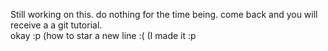 Still working on this. do nothing for the time being. come back and you will receive a a git tutorial.  
okay :p (how to star a new line :(
(I made it :p 
